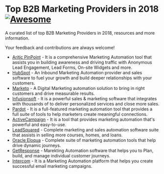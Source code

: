 # Top B2B Marketing Providers in 2018 [![Awesome](https://cdn.rawgit.com/sindresorhus/awesome/d7305f38d29fed78fa85652e3a63e154dd8e8829/media/badge.svg)](https://github.com/ankitpr89/marketing-automation/)

A curated list of top B2B Marketing Providers in 2018, resources and more information.

Your feedback and contributions are always welcome!

* [Aritic PinPoint](https://aritic.com) - It is a comprehensive Marketing Automation tool that assists you in building awareness and driving traffic with Anonymous Lead Engagement, Lead Forms, On-site Widgets and more. 
* [HubSpot](http://hubspot.com/) - An Inbound Marketing Automation provider and sales software to fuel your growth and build deeper relationships with your customers. 
* [Marketo](https://www.marketo.com/) - A Digital Marketing automation solution to bring in right customers and drive measurable results. 
* [Infusionsoft](https://www.infusionsoft.com/) - It is a powerful sales & marketing software that integrates with thousands of to deliver personalized services and close more sales.
* [Pardot](http://www.pardot.com/) - It is a full-featured marketing automation tool that provides a full suite of tools to help marketers create meaningful connections.
* [ActiveCampaign](http://www.activecampaign.com/) - It is a tool that provides marketing automation that's powerful and easy-to-use.
* [LeadSquared](http://www.leadsquared.com/) - Complete marketing and sales automation software suite that assists in selling more courses, homes, and loans. 
* [Oracle Eloqua](https://www.marketo.com/) - Complete suite of marketing automation tools that help drive dynamic journeys.
* [GetResponse](https://www.getresponse.com/) - Marekting Automation software that helps you to Plan, build, and manage individual customer journeys. 
* [Intercom](https://www.intercom.com/) - It is a Marketing Automation platform that helps you create successful email marketing campaigns.

